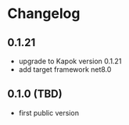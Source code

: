 # Changelog

## 0.1.21

- upgrade to Kapok version 0.1.21
- add target framework net8.0

## 0.1.0 (TBD)

- first public version
